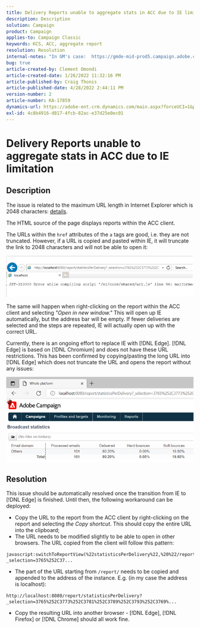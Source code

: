 ```yaml
---
title: Delivery Reports unable to aggregate stats in ACC due to IE limitation
description: Description
solution: Campaign
product: Campaign
applies-to: Campaign Classic
keywords: KCS, ACC, aggregate report
resolution: Resolution
internal-notes: "In GM's case:  https://gmde-mid-prod5.campaign.adobe.com//report/statisticsPerDelivery?_selection="
bug: true
article-created-by: Clement Omondi
article-created-date: 1/26/2022 11:32:16 PM
article-published-by: Craig Thonis
article-published-date: 4/28/2022 2:44:11 PM
version-number: 2
article-number: KA-17859
dynamics-url: https://adobe-ent.crm.dynamics.com/main.aspx?forceUCI=1&pagetype=entityrecord&etn=knowledgearticle&id=2ab5042e-007f-ec11-8d21-0022480aa727
exl-id: 4c8b4916-d817-4fcb-82ac-e37d25e0ec01
---
```

# Delivery Reports unable to aggregate stats in ACC due to IE limitation

## Description


The issue is related to the maximum URL length in Internet Explorer which is 2048 characters: [details](https://support.microsoft.com/en-us/topic/maximum-url-length-is-2-083-characters-in-internet-explorer-174e7c8a-6666-f4e0-6fd6-908b53c12246).

The HTML source of the page displays reports within the ACC client.

The URLs within the `href` attributes of the `a` tags are good, i.e. they are not truncated. However, if a URL is copied and pasted within IE, it will truncate the link to 2048 characters and will not be able to open it:

![](assets/___30b5042e-007f-ec11-8d21-0022480aa727___.png)

The same will happen when right-clicking on the report within the ACC client and selecting *"Open in new window."* This will open up IE automatically, but the address bar will be empty. If fewer deliveries are selected and the steps are repeated, IE will actually open up with the correct URL.

Currently, there is an ongoing effort to replace IE with [!DNL Edge]. [!DNL Edge] is based on [!DNL Chromium] and does not have these URL restrictions. This has been confirmed by copying/pasting the long URL into [!DNL Edge] which does not truncate the URL and opens the report without any issues:

![](assets/___32b5042e-007f-ec11-8d21-0022480aa727___.png)


## Resolution


This issue should be automatically resolved once the transition from IE to [!DNL Edge] is finished. Until then, the following workaround can be deployed:

- Copy the URL to the report from the ACC client by right-clicking on the report and selecting *the Copy shortcut*. This should copy the entire URL into the clipboard;
- The URL needs to be modified slightly to be able to open in other browsers. The URL copied from the client will follow this pattern:



```
javascript:switchToReportView(%22statisticsPerDelivery%22,%20%22/report/statisticsPerDelivery?_selection=3765%252C37...
```


- The part of the URL starting from `/report/` needs to be copied and appended to the address of the instance. E.g. (in my case the address is localhost):



```
http://localhost:8080/report/statisticsPerDelivery?_selection=3765%252C3773%252C3781%252C3789%252C3793%252C3769%...
```


- Copy the resulting URL into another browser - [!DNL Edge], [!DNL Firefox] or [!DNL Chrome] should all work fine.
